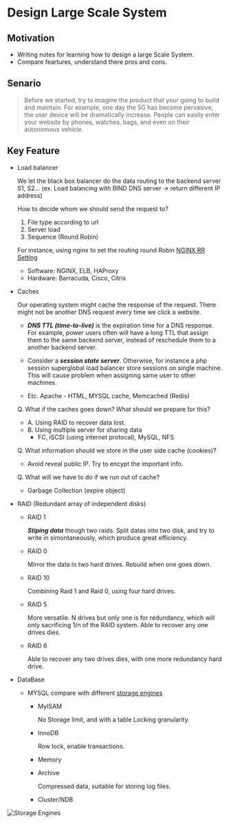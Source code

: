 # Design Large Scale System

## Motivation
* Writing notes for learning how to design a large Scale System.
* Compare feartures, understand there pros and cons.

## Senario

> Before we started, try to imagine the product that your going to build and maintain. For example, one day the 5G has become pervasive, the user device will be dramatically increase. People can easily enter your website by phones, watches, bags, and even on their autonomous vehicle.

## Key Feature
- Load balancer 

  We let the black box balancer do the data routing to the backend server S1, S2... (ex. Load balancing with BIND DNS server -> return different IP address)
    
  How to decide whom we should send the request to?
  1. File type according to url
  2. Server load
  3. Sequence (Round Robin)
    
    For instance, using nginx to set the routing round Robin [NGINX RR Setting](https://www.nginx.com/resources/glossary/round-robin-load-balancing/)

  - Software: NGINX, ELB, HAProxy
  - Hardware: Barracuda, Cisco, Citrix
- Caches
  
  Our operating system might cache the response of the request. There might not be another DNS request every time we click a website. 

  - ***DNS TTL (time-to-live)*** is the expiration time for a DNS response. For example, power users often will have a long TTL that assign them to the same backend server, instead of reschedule them to a another backend server.
  - Consider a ***session state server***. Otherwise, for instance a php session superglobal load balancer store sessions on single machine. This will cause problem when assigning same user to other machines.
  
  - Etc. Apache - HTML, MYSQL cache, Memcached (Redis)

  Q. What if the caches goes down? What should we prepare for this?
    - A. Using RAID to recover data lost.
    - B. Using multiple server for sharing data
      - FC, iSCSI (using internet protocal), MySQL, NFS

  Q. What information should we store in the user side cache (cookies)?
    - Avoid reveal public IP. Try to encypt the important info.

  Q. What will we have to do if we run out of cache?
    - Garbage Collection (expire object)
    
- RAID (Redundant array of independent disks)
  - RAID 1
    
    ***Stiping data*** though two raids. Split datas into two disk, and try to write in simontaneously, which produce great efficiency.
    
  - RAID 0 
    
    Mirror the data in two hard drives. Rebuild when one goes down.
    
  - RAID 10
    
    Combining Raid 1 and Raid 0, using four hard drives.

  - RAID 5 
    
    More versatile. N drives but only one is for redundancy, which will only sacrificing 1/n of the RAID system. Able to recover any one drives dies.
    
  - RAID 6
  
    Able to recover any two drives dies, with one more redundancy hard drive.

- DataBase
	
    - MYSQL compare with different [storage engines](https://ssorc.tw/663/mysql-%E7%9A%84%E5%90%84%E7%A8%AE-storage-engines-%E5%84%B2%E5%AD%98%E5%BC%95%E6%93%8E%E6%AF%94%E8%BC%83/)
		
        - MyISAM
        	
            No Storage limit, and with a table Locking granularity.
        - InnoDB
        	
            Row lock, enable transactions.
          
        - Memory
        - Archive
    		
            Compressed data, suitable for storing log files.
        - Cluster/NDB

![Storage Engines](https://i.imgur.com/fGG5dtt.png)
